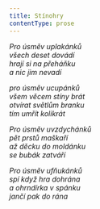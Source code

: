 ```yaml
---
title: Stínohry
contentType: prose
---
```


_Pro úsměv uplakánků  
všech deset dovádí  
hrají si na přeháňku  
a nic jim nevadí_

  

_pro úsměv ucupánků  
všem věcem stíny brát  
otvírat světlům branku  
tím umřít kolikrát_

  

_Pro úsměv uvzdychánků  
pět prstů maškaří  
až děcku do moldánku  
se bubák zatváří_

  

_Pro úsměv ufňukánků  
spí když hra dohrána  
a ohrndírka v spánku  
jančí pak do rána_
